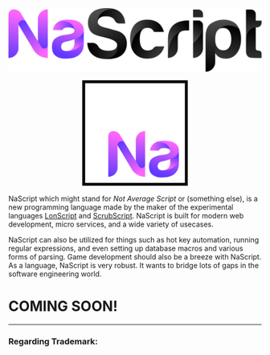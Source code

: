 <p align="center">
    <img src="https://github.com/Mentors4EDU/NaScript/blob/main/assets/NaScript_full.png" width="700" alt="banner">
  </a>
</p>

<p align="center">
    <img src="https://github.com/Mentors4EDU/NaScript/blob/main/assets/Na_Square_2048_border.png" width="210" alt="logo">
  </a>
</p>

NaScript which might stand for *Not Average Script* or (something else), is a new programming language made by the maker of the experimental languages [LonScript](https://github.com/Lonero-Team/LonScript) and [ScrubScript](https://github.com/Mentors4EDU/ScrubScript). NaScript is built for modern web development, micro services, and a wide variety of usecases. 

NaScript can also be utilized for things such as hot key automation, running regular expressions, and even setting up database macros and various forms of parsing. Game development should also be a breeze with NaScript. As a language, NaScript is very robust. It wants to bridge lots of gaps in the software engineering world.

# COMING SOON!

---

### Regarding Trademark:
